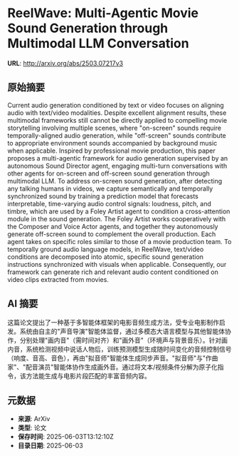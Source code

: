 # ReelWave: Multi-Agentic Movie Sound Generation through Multimodal LLM Conversation

**URL**: http://arxiv.org/abs/2503.07217v3

## 原始摘要

Current audio generation conditioned by text or video focuses on aligning
audio with text/video modalities. Despite excellent alignment results, these
multimodal frameworks still cannot be directly applied to compelling movie
storytelling involving multiple scenes, where "on-screen" sounds require
temporally-aligned audio generation, while "off-screen" sounds contribute to
appropriate environment sounds accompanied by background music when applicable.
Inspired by professional movie production, this paper proposes a multi-agentic
framework for audio generation supervised by an autonomous Sound Director
agent, engaging multi-turn conversations with other agents for on-screen and
off-screen sound generation through multimodal LLM. To address on-screen sound
generation, after detecting any talking humans in videos, we capture
semantically and temporally synchronized sound by training a prediction model
that forecasts interpretable, time-varying audio control signals: loudness,
pitch, and timbre, which are used by a Foley Artist agent to condition a
cross-attention module in the sound generation. The Foley Artist works
cooperatively with the Composer and Voice Actor agents, and together they
autonomously generate off-screen sound to complement the overall production.
Each agent takes on specific roles similar to those of a movie production team.
To temporally ground audio language models, in ReelWave, text/video conditions
are decomposed into atomic, specific sound generation instructions synchronized
with visuals when applicable. Consequently, our framework can generate rich and
relevant audio content conditioned on video clips extracted from movies.


## AI 摘要

这篇论文提出了一种基于多智能体框架的电影音频生成方法，受专业电影制作启发。系统由自主的"声音导演"智能体监督，通过多模态大语言模型与其他智能体协作，分别处理"画内音"（需时间对齐）和"画外音"（环境声与背景音乐）。针对画内音，系统检测视频中说话人物后，训练预测模型生成随时间变化的音频控制信号（响度、音高、音色），再由"拟音师"智能体生成同步声音。"拟音师"与"作曲家"、"配音演员"智能体协作生成画外音。通过将文本/视频条件分解为原子化指令，该方法能生成与电影片段匹配的丰富音频内容。

## 元数据

- **来源**: ArXiv
- **类型**: 论文
- **保存时间**: 2025-06-03T13:12:10Z
- **目录日期**: 2025-06-03
